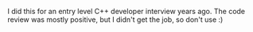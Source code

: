 I did this for an entry level C++ developer interview years ago. 
The code review was mostly positive, but I didn't get the job, so don't use :)
